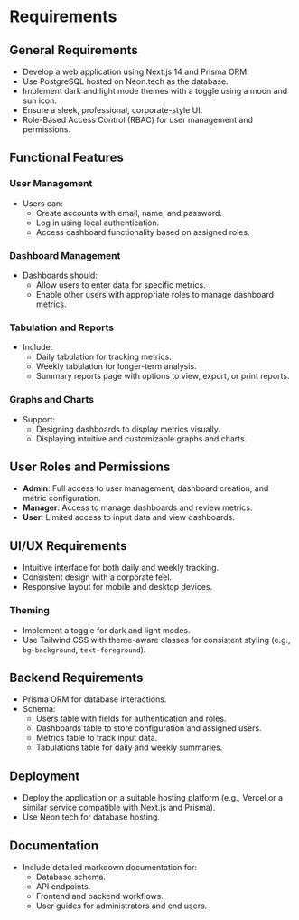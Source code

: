 # Requirements

## General Requirements

- Develop a web application using Next.js 14 and Prisma ORM.
- Use PostgreSQL hosted on Neon.tech as the database.
- Implement dark and light mode themes with a toggle using a moon and sun icon.
- Ensure a sleek, professional, corporate-style UI.
- Role-Based Access Control (RBAC) for user management and permissions.

## Functional Features

### User Management

- Users can:
  - Create accounts with email, name, and password.
  - Log in using local authentication.
  - Access dashboard functionality based on assigned roles.

### Dashboard Management

- Dashboards should:
  - Allow users to enter data for specific metrics.
  - Enable other users with appropriate roles to manage dashboard metrics.

### Tabulation and Reports

- Include:
  - Daily tabulation for tracking metrics.
  - Weekly tabulation for longer-term analysis.
  - Summary reports page with options to view, export, or print reports.

### Graphs and Charts

- Support:
  - Designing dashboards to display metrics visually.
  - Displaying intuitive and customizable graphs and charts.

## User Roles and Permissions

- **Admin**: Full access to user management, dashboard creation, and metric configuration.
- **Manager**: Access to manage dashboards and review metrics.
- **User**: Limited access to input data and view dashboards.

## UI/UX Requirements

- Intuitive interface for both daily and weekly tracking.
- Consistent design with a corporate feel.
- Responsive layout for mobile and desktop devices.

### Theming

- Implement a toggle for dark and light modes.
- Use Tailwind CSS with theme-aware classes for consistent styling (e.g., `bg-background`, `text-foreground`).

## Backend Requirements

- Prisma ORM for database interactions.
- Schema:
  - Users table with fields for authentication and roles.
  - Dashboards table to store configuration and assigned users.
  - Metrics table to track input data.
  - Tabulations table for daily and weekly summaries.

## Deployment

- Deploy the application on a suitable hosting platform (e.g., Vercel or a similar service compatible with Next.js and Prisma).
- Use Neon.tech for database hosting.

## Documentation

- Include detailed markdown documentation for:
  - Database schema.
  - API endpoints.
  - Frontend and backend workflows.
  - User guides for administrators and end users.
